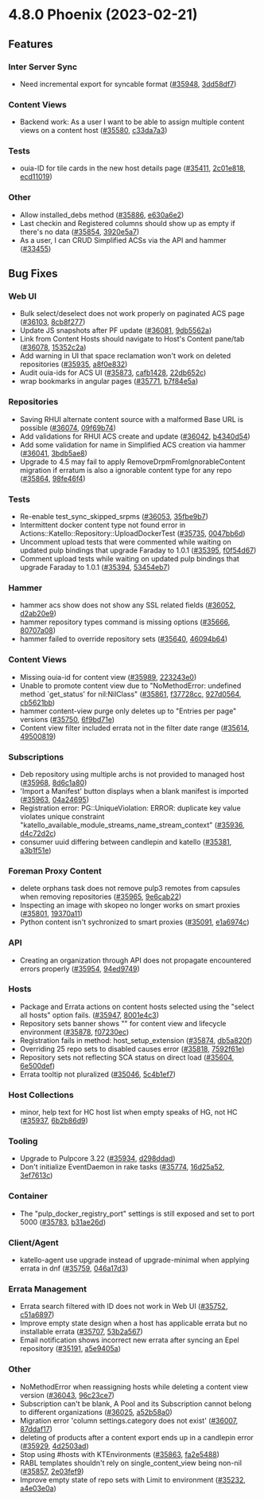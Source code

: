 # 4.8.0 Phoenix (2023-02-21)

## Features

### Inter Server Sync
 * Need incremental export for syncable format ([#35948](https://projects.theforeman.org/issues/35948), [3dd58df7](https://github.com/Katello/katello.git/commit/3dd58df7579341b0b1dba7017b2e7086cd6477bd))

### Content Views
 * Backend work: As a user I want to be able to assign multiple content views on a content host ([#35580](https://projects.theforeman.org/issues/35580), [c33da7a3](https://github.com/Katello/katello.git/commit/c33da7a3fa9473add44a154feba4e57f34b2b289))

### Tests
 * ouia-ID for tile cards in the new host details page ([#35411](https://projects.theforeman.org/issues/35411), [2c01e818](https://github.com/Katello/katello.git/commit/2c01e818765d49bb38562e9313a4587df18faaeb), [ecd11019](https://github.com/Katello/katello.git/commit/ecd11019cf5c30c1779a756cb116f506ee71e139))

### Other
 * Allow installed_debs method ([#35886](https://projects.theforeman.org/issues/35886), [e630a6e2](https://github.com/Katello/katello.git/commit/e630a6e28a23795739b05c9625747fa8784884c2))
 * Last checkin and Registered columns should show up as empty if there's no data ([#35854](https://projects.theforeman.org/issues/35854), [3920e5a7](https://github.com/Katello/katello.git/commit/3920e5a7384e93769dfa830b8097ed210c9a0e3d))
 * As a user, I can CRUD Simplified ACSs via the API and hammer ([#33455](https://projects.theforeman.org/issues/33455))

## Bug Fixes

### Web UI
 * Bulk select/deselect does not work properly on paginated ACS page ([#36103](https://projects.theforeman.org/issues/36103), [8cb8f277](https://github.com/Katello/katello.git/commit/8cb8f2777fd350d31bf5c9f8974e647ac821f613))
 * Update JS snapshots after PF update ([#36081](https://projects.theforeman.org/issues/36081), [9db5562a](https://github.com/Katello/katello.git/commit/9db5562ae93502dd00ff56f8f16ab2096b136fd8))
 * Link from Content Hosts should navigate to Host's Content pane/tab ([#36078](https://projects.theforeman.org/issues/36078), [15352c2a](https://github.com/Katello/katello.git/commit/15352c2a07b5e8c3060eb9c7e0f00d81578ef160))
 * Add warning in UI that space reclamation won't work on deleted repositories ([#35935](https://projects.theforeman.org/issues/35935), [a8f0e832](https://github.com/Katello/katello.git/commit/a8f0e832e907d877272d2cc04c803510b93ac2e7))
 * Audit ouia-ids for ACS UI ([#35873](https://projects.theforeman.org/issues/35873), [cafb1428](https://github.com/Katello/katello.git/commit/cafb1428a6b2947d8aace72dca361b6c478ba07c), [22db652c](https://github.com/Katello/katello.git/commit/22db652c2fa8efbc00109ef0077774238ee08961))
 * wrap bookmarks in angular pages ([#35771](https://projects.theforeman.org/issues/35771), [b7f84e5a](https://github.com/Katello/katello.git/commit/b7f84e5a6daa3168ea2009d26b17634cd696f0b1))

### Repositories
 * Saving RHUI alternate content source with a malformed Base URL is possible ([#36074](https://projects.theforeman.org/issues/36074), [09f69b74](https://github.com/Katello/katello.git/commit/09f69b74148fe2af5177f9240060f5691182cfe1))
 * Add validations for RHUI ACS create and update ([#36042](https://projects.theforeman.org/issues/36042), [b4340d54](https://github.com/Katello/katello.git/commit/b4340d5417175a538cc749e8160c2d57ba8acdef))
 * Add some validation for name in Simplified ACS creation via hammer ([#36041](https://projects.theforeman.org/issues/36041), [3bdb5ae8](https://github.com/Katello/katello.git/commit/3bdb5ae877d64110cda1961b2abce1b857c91789))
 * Upgrade to 4.5 may fail to apply RemoveDrpmFromIgnorableContent migration if erratum is also a ignorable content type for any repo ([#35864](https://projects.theforeman.org/issues/35864), [98fe46f4](https://github.com/Katello/katello.git/commit/98fe46f4ea32ff10f28f2391b096e06e4fb13f6b))

### Tests
 * Re-enable test_sync_skipped_srpms ([#36053](https://projects.theforeman.org/issues/36053), [35fbe9b7](https://github.com/Katello/katello.git/commit/35fbe9b7af6bf69a05983b6af6052e3ff619a3cd))
 * Intermittent docker content type not found error in Actions::Katello::Repository::UploadDockerTest ([#35735](https://projects.theforeman.org/issues/35735), [0047bb6d](https://github.com/Katello/katello.git/commit/0047bb6df73d828ac598ca85c84898de47121c3d))
 * Uncomment upload tests that were commented while waiting on updated pulp bindings that upgrade Faraday to 1.0.1 ([#35395](https://projects.theforeman.org/issues/35395), [f0f54d67](https://github.com/Katello/katello.git/commit/f0f54d67fb123940fecac4a71fbcd13ee5128e69))
 * Comment upload tests while waiting on updated pulp bindings that upgrade Faraday to 1.0.1 ([#35394](https://projects.theforeman.org/issues/35394), [53454eb7](https://github.com/Katello/katello.git/commit/53454eb7d4f61cfef13308d0f919dab8a32f520f))

### Hammer
 * hammer acs show does not show any SSL related fields ([#36052](https://projects.theforeman.org/issues/36052), [d2ab20e9](https://github.com/Katello/hammer-cli-katello.git/commit/d2ab20e935483fd345e92abd1f13828f0a4aeaae))
 * hammer repository types command is missing options ([#35666](https://projects.theforeman.org/issues/35666), [80707a08](https://github.com/Katello/hammer-cli-katello.git/commit/80707a083c0315fb928c3d687518dcee2734fabd))
 * hammer failed to override repository sets ([#35640](https://projects.theforeman.org/issues/35640), [46094b64](https://github.com/Katello/katello.git/commit/46094b64985f284522b4d71e794cfa2549d14e5c))

### Content Views
 * Missing ouia-id for content view ([#35989](https://projects.theforeman.org/issues/35989), [223243e0](https://github.com/Katello/katello.git/commit/223243e0b4bb6f1a2c689169aa5afc0861a4cc67))
 * Unable to promote content view due to "NoMethodError: undefined method `get_status' for nil:NilClass" ([#35861](https://projects.theforeman.org/issues/35861), [f37728cc](https://github.com/Katello/katello.git/commit/f37728cc5f2eb57ad9e242573ef7a647a4e2cb92), [927d0564](https://github.com/Katello/katello.git/commit/927d0564ead514150a8979479af2d500fc9f0e49), [cb5621bb](https://github.com/Katello/katello.git/commit/cb5621bbfe9275dc9a5a53bd0c90bf463b2313fa))
 * hammer content-view purge only deletes up to "Entries per page" versions ([#35750](https://projects.theforeman.org/issues/35750), [6f9bd71e](https://github.com/Katello/hammer-cli-katello.git/commit/6f9bd71e62a5187b8bb05551984685334432e86c))
 * Content view filter included errata not in the filter date range ([#35614](https://projects.theforeman.org/issues/35614), [49500819](https://github.com/Katello/katello.git/commit/4950081967a99de4b68825cbe86ea8845334b155))

### Subscriptions
 * Deb repository using multiple archs is not provided to managed host ([#35968](https://projects.theforeman.org/issues/35968), [8d6c1a80](https://github.com/Katello/katello.git/commit/8d6c1a80911965b92d16480327c92facd7146d9c))
 * 'Import a Manifest' button displays when a blank manifest is imported ([#35963](https://projects.theforeman.org/issues/35963), [04a24695](https://github.com/Katello/katello.git/commit/04a246957d4e2fe31e0f2fc0a8f11acd840066b4))
 * Registration error: PG::UniqueViolation: ERROR:  duplicate key value violates unique constraint "katello_available_module_streams_name_stream_context" ([#35936](https://projects.theforeman.org/issues/35936), [d4c72d2c](https://github.com/Katello/katello.git/commit/d4c72d2c11a7b6548cdee6ab05b89887a4fcee2e))
 * consumer uuid differing between candlepin and katello ([#35381](https://projects.theforeman.org/issues/35381), [a3b1f51e](https://github.com/Katello/katello.git/commit/a3b1f51efcddb5976020690acb6ddde72de0915a))

### Foreman Proxy Content
 * delete orphans task does not remove pulp3 remotes from capsules when removing repositories ([#35965](https://projects.theforeman.org/issues/35965), [9e6cab22](https://github.com/Katello/katello.git/commit/9e6cab229def6c337cf5830c73370724bc95f0ad))
 * Inspecting an image with skopeo no longer works on smart proxies ([#35801](https://projects.theforeman.org/issues/35801), [19370a11](https://github.com/Katello/smart_proxy_container_gateway.git/commit/19370a115202a10102bb86c674abca213d82b8ea))
 * Python content isn't sychronized to smart proxies ([#35091](https://projects.theforeman.org/issues/35091), [e1a6974c](https://github.com/Katello/katello.git/commit/e1a6974cd9ba07a997102a3b0f919f766cc48270))

### API
 * Creating an organization through API does not propagate encountered errors properly ([#35954](https://projects.theforeman.org/issues/35954), [94ed9749](https://github.com/Katello/katello.git/commit/94ed9749edb0e9350047054bc8d060417256cfd0))

### Hosts
 * Package and Errata actions on content hosts selected using the "select all hosts" option fails. ([#35947](https://projects.theforeman.org/issues/35947), [8001e4c3](https://github.com/Katello/katello.git/commit/8001e4c39a1b9219e2fe63a32900f170f0def5a3))
 * Repository sets banner shows "" for content view and lifecycle environment ([#35878](https://projects.theforeman.org/issues/35878), [f07230ec](https://github.com/Katello/katello.git/commit/f07230ecc6041a3d06123a6d61a747beaa345ad2))
 * Registration fails in method:  host_setup_extension ([#35874](https://projects.theforeman.org/issues/35874), [db5a820f](https://github.com/Katello/katello.git/commit/db5a820f93dad82348b382570fdad90e36c6f51c))
 * Overriding 25 repo sets to disabled causes error ([#35818](https://projects.theforeman.org/issues/35818), [7592f61e](https://github.com/Katello/katello.git/commit/7592f61ef3fa0c2dadc3c178f72a6dc13b7f9929))
 * Repository sets not reflecting SCA status on direct load ([#35604](https://projects.theforeman.org/issues/35604), [6e500def](https://github.com/Katello/katello.git/commit/6e500def9afdadccba0c626a4fbcd475d0fba52c))
 * Errata tooltip not pluralized ([#35046](https://projects.theforeman.org/issues/35046), [5c4b1ef7](https://github.com/Katello/katello.git/commit/5c4b1ef7aa5b6ca6e47b9bd5deb72f81f25c230e))

### Host Collections
 * minor, help text for HC host list when empty speaks of HG, not HC ([#35937](https://projects.theforeman.org/issues/35937), [6b2b86d9](https://github.com/Katello/katello.git/commit/6b2b86d96f54497527df1387d4048cf151bd9c57))

### Tooling
 * Upgrade to Pulpcore 3.22 ([#35934](https://projects.theforeman.org/issues/35934), [d298ddad](https://github.com/Katello/katello.git/commit/d298ddad79a61cc5a85a57bfd12b7841b4fd2174))
 * Don't initialize EventDaemon in rake tasks ([#35774](https://projects.theforeman.org/issues/35774), [16d25a52](https://github.com/Katello/katello.git/commit/16d25a52bf37b8d2895e96559c8c369883607818), [3ef7613c](https://github.com/Katello/katello.git/commit/3ef7613c93985e003e1f07625441706ec120c749))

### Container
 * The "pulp_docker_registry_port" settings is still exposed and set to port 5000 ([#35783](https://projects.theforeman.org/issues/35783), [b31ae26d](https://github.com/Katello/katello.git/commit/b31ae26d5ee9ed255c2665780b1968ed53a904b1))

### Client/Agent
 * katello-agent use upgrade instead of upgrade-minimal when applying errata in dnf ([#35759](https://projects.theforeman.org/issues/35759), [046a17d3](https://github.com/Katello/katello-host-tools.git/commit/046a17d3d52496dc6dfcb825ab900c12ca8a6046))

### Errata Management
 * Errata search filtered with ID does not work in Web UI  ([#35752](https://projects.theforeman.org/issues/35752), [c51a6897](https://github.com/Katello/katello.git/commit/c51a68973a0b00a6c169b7ea97eefd79fd5428ed))
 * Improve empty state design when a host has applicable errata but no installable errata ([#35707](https://projects.theforeman.org/issues/35707), [53b2a567](https://github.com/Katello/katello.git/commit/53b2a5677c5eb90d115b8eb74bdd34c4f2674b08))
 *  Email notification shows incorrect new errata after syncing an Epel repository ([#35191](https://projects.theforeman.org/issues/35191), [a5e9405a](https://github.com/Katello/katello.git/commit/a5e9405a44d62b224257cb3b371e47f35970ea71))

### Other
 * NoMethodError when reassigning hosts while deleting a content view version ([#36043](https://projects.theforeman.org/issues/36043), [96c23ce7](https://github.com/Katello/katello.git/commit/96c23ce7ffee083be13bb0cfcfa444fb28b5c934))
 * Subscription can't be blank, A Pool and its Subscription cannot belong to different organizations ([#36025](https://projects.theforeman.org/issues/36025), [a52b58a0](https://github.com/Katello/katello.git/commit/a52b58a030fad092567feaf8520a8193db7ebd7a))
 * Migration error 'column settings.category does not exist' ([#36007](https://projects.theforeman.org/issues/36007), [87ddaf17](https://github.com/Katello/katello.git/commit/87ddaf179f9598bf11b2bce319d0310fc23aee68))
 * deleting of products after a content export ends up in a candlepin error ([#35929](https://projects.theforeman.org/issues/35929), [4d2503ad](https://github.com/Katello/katello.git/commit/4d2503ad80f5067ef0f49f439514d4863b98cf9f))
 * Stop using #hosts with KTEnvironments ([#35863](https://projects.theforeman.org/issues/35863), [fa2e5488](https://github.com/Katello/katello.git/commit/fa2e5488fec42e4d0bacaee6c86643e4efca7422))
 * RABL templates shouldn't rely on single_content_view being non-nil ([#35857](https://projects.theforeman.org/issues/35857), [2e03fef9](https://github.com/Katello/katello.git/commit/2e03fef93e18b9212a35c94669680ab4f2662bd3))
 * Improve empty state of repo sets with Limit to environment  ([#35232](https://projects.theforeman.org/issues/35232), [a4e03e0a](https://github.com/Katello/katello.git/commit/a4e03e0a80aec78db8fb815a3e7ed2076637b5c7))
